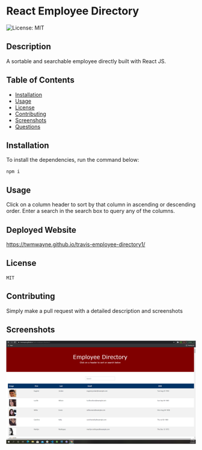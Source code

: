# React Employee Directory

![License: MIT](https://img.shields.io/badge/License-MIT-blue.svg)

## Description

A sortable and searchable employee directly built with React JS.

## Table of Contents

- [Installation](#installation)
- [Usage](#usage)
- [License](#license)
- [Contributing](#contributing)
- [Screenshots](#screenshots)
- [Questions](#questions)

## Installation

To install the dependencies, run the command below:

```
npm i
```

## Usage

Click on a column header to sort by that column in ascending or descending order. Enter a search in the search box to query any of the columns.

## Deployed Website

https://twmwayne.github.io/travis-employee-directory1/

## License

```
MIT
```

## Contributing

Simply make a pull request with a detailed description and screenshots

## Screenshots

![Home Page](/public/EmployeeDirectory.PNG)
